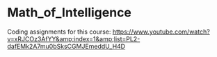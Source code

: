 # Math_of_Intelligence
Coding assignments for this course: https://www.youtube.com/watch?v=xRJCOz3AfYY&amp;index=1&amp;list=PL2-dafEMk2A7mu0bSksCGMJEmeddU_H4D
